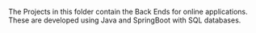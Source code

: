 The Projects in this folder contain the Back Ends for online applications. These are developed using Java and SpringBoot with SQL databases.